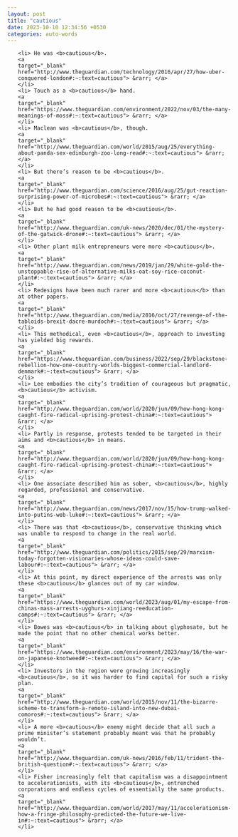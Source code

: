 ```yaml
---
layout: post
title: "cautious"
date: 2023-10-10 12:34:56 +0530
categories: auto-words
---
```

<ol>

    <li> He was <b>cautious</b>.
    <a 
    target="_blank" 
    href="http://www.theguardian.com/technology/2016/apr/27/how-uber-conquered-london#:~:text=cautious"> &rarr; </a>
    </li>
    <li> Touch as a <b>cautious</b> hand.
    <a 
    target="_blank" 
    href="https://www.theguardian.com/environment/2022/nov/03/the-many-meanings-of-moss#:~:text=cautious"> &rarr; </a>
    </li>
    <li> Maclean was <b>cautious</b>, though.
    <a 
    target="_blank" 
    href="http://www.theguardian.com/world/2015/aug/25/everything-about-panda-sex-edinburgh-zoo-long-read#:~:text=cautious"> &rarr; </a>
    </li>
    <li> But there’s reason to be <b>cautious</b>.
    <a 
    target="_blank" 
    href="http://www.theguardian.com/science/2016/aug/25/gut-reaction-surprising-power-of-microbes#:~:text=cautious"> &rarr; </a>
    </li>
    <li> But he had good reason to be <b>cautious</b>.
    <a 
    target="_blank" 
    href="http://www.theguardian.com/uk-news/2020/dec/01/the-mystery-of-the-gatwick-drone#:~:text=cautious"> &rarr; </a>
    </li>
    <li> Other plant milk entrepreneurs were more <b>cautious</b>.
    <a 
    target="_blank" 
    href="http://www.theguardian.com/news/2019/jan/29/white-gold-the-unstoppable-rise-of-alternative-milks-oat-soy-rice-coconut-plant#:~:text=cautious"> &rarr; </a>
    </li>
    <li> Redesigns have been much rarer and more <b>cautious</b> than at other papers.
    <a 
    target="_blank" 
    href="http://www.theguardian.com/media/2016/oct/27/revenge-of-the-tabloids-brexit-dacre-murdoch#:~:text=cautious"> &rarr; </a>
    </li>
    <li> This methodical, even <b>cautious</b>, approach to investing has yielded big rewards.
    <a 
    target="_blank" 
    href="https://www.theguardian.com/business/2022/sep/29/blackstone-rebellion-how-one-country-worlds-biggest-commercial-landlord-denmark#:~:text=cautious"> &rarr; </a>
    </li>
    <li> Lee embodies the city’s tradition of courageous but pragmatic, <b>cautious</b> activism.
    <a 
    target="_blank" 
    href="http://www.theguardian.com/world/2020/jun/09/how-hong-kong-caught-fire-radical-uprising-protest-china#:~:text=cautious"> &rarr; </a>
    </li>
    <li> Partly in response, protests tended to be targeted in their aims and <b>cautious</b> in means.
    <a 
    target="_blank" 
    href="http://www.theguardian.com/world/2020/jun/09/how-hong-kong-caught-fire-radical-uprising-protest-china#:~:text=cautious"> &rarr; </a>
    </li>
    <li> One associate described him as sober, <b>cautious</b>, highly regarded, professional and conservative.
    <a 
    target="_blank" 
    href="http://www.theguardian.com/news/2017/nov/15/how-trump-walked-into-putins-web-luke#:~:text=cautious"> &rarr; </a>
    </li>
    <li> There was that <b>cautious</b>, conservative thinking which was unable to respond to change in the real world.
    <a 
    target="_blank" 
    href="http://www.theguardian.com/politics/2015/sep/29/marxism-today-forgotten-visionaries-whose-ideas-could-save-labour#:~:text=cautious"> &rarr; </a>
    </li>
    <li> At this point, my direct experience of the arrests was only these <b>cautious</b> glances out of my car window.
    <a 
    target="_blank" 
    href="https://www.theguardian.com/world/2023/aug/01/my-escape-from-chinas-mass-arrests-uyghurs-xinjiang-reeducation-camps#:~:text=cautious"> &rarr; </a>
    </li>
    <li> Bowes was <b>cautious</b> in talking about glyphosate, but he made the point that no other chemical works better.
    <a 
    target="_blank" 
    href="https://www.theguardian.com/environment/2023/may/16/the-war-on-japanese-knotweed#:~:text=cautious"> &rarr; </a>
    </li>
    <li> Investors in the region were growing increasingly <b>cautious</b>, so it was harder to find capital for such a risky plan.
    <a 
    target="_blank" 
    href="http://www.theguardian.com/world/2015/nov/11/the-bizarre-scheme-to-transform-a-remote-island-into-new-dubai-comoros#:~:text=cautious"> &rarr; </a>
    </li>
    <li> A more <b>cautious</b> enemy might decide that all such a prime minister’s statement probably meant was that he probably wouldn’t.
    <a 
    target="_blank" 
    href="http://www.theguardian.com/uk-news/2016/feb/11/trident-the-british-question#:~:text=cautious"> &rarr; </a>
    </li>
    <li> Fisher increasingly felt that capitalism was a disappointment to accelerationists, with its <b>cautious</b>, entrenched corporations and endless cycles of essentially the same products.
    <a 
    target="_blank" 
    href="http://www.theguardian.com/world/2017/may/11/accelerationism-how-a-fringe-philosophy-predicted-the-future-we-live-in#:~:text=cautious"> &rarr; </a>
    </li>